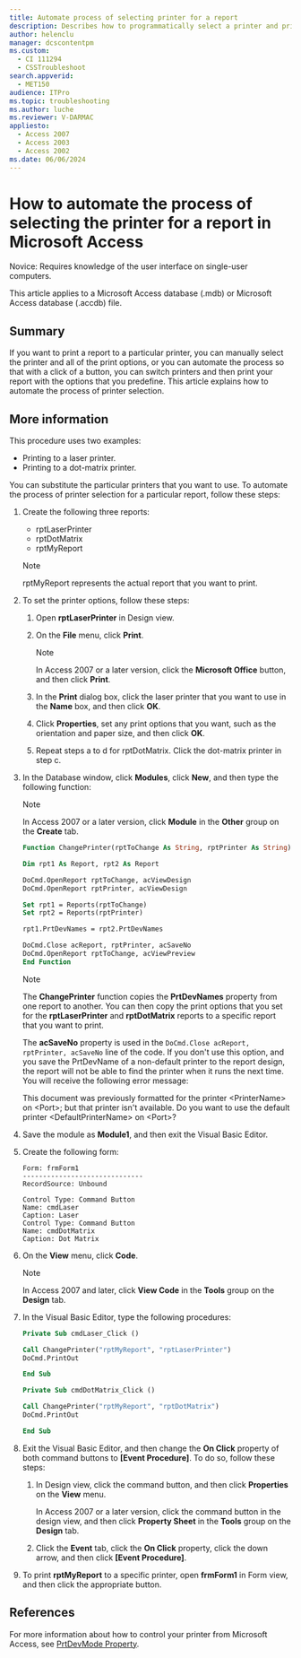 ```yaml
---
title: Automate process of selecting printer for a report
description: Describes how to programmatically select a printer and print the reports with the options that you predefine. Assumes you are familiar with the Access database and Visual Basic programming.
author: helenclu
manager: dcscontentpm
ms.custom: 
  - CI 111294
  - CSSTroubleshoot
search.appverid: 
  - MET150
audience: ITPro
ms.topic: troubleshooting
ms.author: luche
ms.reviewer: V-DARMAC
appliesto: 
  - Access 2007
  - Access 2003
  - Access 2002
ms.date: 06/06/2024
---
```


# How to automate the process of selecting the printer for a report in Microsoft Access

Novice: Requires knowledge of the user interface on single-user computers.

This article applies to a Microsoft Access database (.mdb) or Microsoft Access database (.accdb) file.

## Summary

If you want to print a report to a particular printer, you can manually select the printer and all of the print options, or you can automate the process so that with a click of a button, you can switch printers and then print your report with the options that you predefine. This article explains how to automate the process of printer selection.

## More information

This procedure uses two examples:

- Printing to a laser printer.
- Printing to a dot-matrix printer.

You can substitute the particular printers that you want to use. To automate the process of printer selection for a particular report, follow these steps:

1. Create the following three reports:
   - rptLaserPrinter
   - rptDotMatrix
   - rptMyReport

   > [!NOTE]
   > rptMyReport represents the actual report that you want to print.
2. To set the printer options, follow these steps:

   1. Open **rptLaserPrinter** in Design view.
   2. On the **File** menu, click **Print**.

      > [!NOTE]
      > In Access 2007 or a later version, click the **Microsoft Office** button, and then click **Print**.
   3. In the **Print** dialog box, click the laser printer that you want to use in the **Name** box, and then click **OK**.
   4. Click **Properties**, set any print options that you want, such as the orientation and paper size, and then click **OK**.
   5. Repeat steps a to d for rptDotMatrix. Click the dot-matrix printer in step c.
3. In the Database window, click **Modules**, click **New**, and then type the following function:

   > [!NOTE]
   > In Access 2007 or a later version, click **Module** in the **Other** group on the **Create** tab.

   ```vb
   Function ChangePrinter(rptToChange As String, rptPrinter As String)

   Dim rpt1 As Report, rpt2 As Report

   DoCmd.OpenReport rptToChange, acViewDesign
   DoCmd.OpenReport rptPrinter, acViewDesign

   Set rpt1 = Reports(rptToChange)
   Set rpt2 = Reports(rptPrinter)

   rpt1.PrtDevNames = rpt2.PrtDevNames

   DoCmd.Close acReport, rptPrinter, acSaveNo
   DoCmd.OpenReport rptToChange, acViewPreview
   End Function
   ```

   > [!NOTE]
   > The **ChangePrinter** function copies the **PrtDevNames** property from one report to another. You can then copy the print options that you set for the **rptLaserPrinter** and **rptDotMatrix** reports to a specific report that you want to print.
   >
   > The **acSaveNo** property is used in the `DoCmd.Close acReport, rptPrinter, acSaveNo` line of the code. If you don't use this option, and you save the PrtDevName of a non-default printer to the report design, the report will not be able to find the printer when it runs the next time. You will receive the following error message:
   >
   > This document was previously formatted for the printer \<PrinterName> on \<Port>; but that printer isn't available. Do you want to use the default printer \<DefaultPrinterName> on \<Port>?
4. Save the module as **Module1**, and then exit the Visual Basic Editor.
5. Create the following form:

   ```adoc
   Form: frmForm1
   ------------------------------
   RecordSource: Unbound

   Control Type: Command Button
   Name: cmdLaser
   Caption: Laser
   Control Type: Command Button
   Name: cmdDotMatrix
   Caption: Dot Matrix
   ```

6. On the **View** menu, click **Code**.

   > [!NOTE]
   > In Access 2007 and later, click **View Code** in the **Tools** group on the **Design** tab.
7. In the Visual Basic Editor, type the following procedures:

   ```vb
   Private Sub cmdLaser_Click ()

   Call ChangePrinter("rptMyReport", "rptLaserPrinter")
   DoCmd.PrintOut

   End Sub

   Private Sub cmdDotMatrix_Click ()

   Call ChangePrinter("rptMyReport", "rptDotMatrix")
   DoCmd.PrintOut

   End Sub
   ```

8. Exit the Visual Basic Editor, and then change the **On Click** property of both command buttons to **[Event Procedure]**. To do so, follow these steps:

     1. In Design view, click the command button, and then click **Properties** on the **View** menu.

        In Access 2007 or a later version, click the command button in the design view, and then click **Property Sheet** in the **Tools** group on the **Design** tab.
     2. Click the **Event** tab, click the **On Click** property, click the down arrow, and then click **[Event Procedure]**.

9. To print **rptMyReport** to a specific printer, open **frmForm1** in Form view, and then click the appropriate button.

## References

For more information about how to control your printer from Microsoft Access, see [PrtDevMode Property](/previous-versions/office/developer/office2000/aa207072(v=office.10)).
